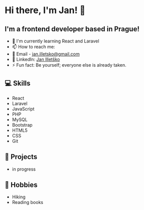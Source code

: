 # Hi there, I'm Jan! 👋

## I'm a frontend developer based in Prague!

<!-- - 🔭 I finished Coding Bootcamp Prague -->
- 🌱 I'm currently learning React and Laravel
- 📫 How to reach me: 
- 📧 Email - jan.illetsko@gmail.com
- 💼 LinkedIn: [Jan Illetško](https://www.linkedin.com/in/janilletsko/)  
- ⚡ Fun fact: Be yourself; everyone else is already taken.

## 💻 Skills
- React
- Laravel
- JavaScript
- PHP
- MySQL
- Bootstrap
- HTML5
- CSS
- Git

## 🚀 Projects
- in progress

## 🎨 Hobbies
- Hiking
- Reading books
